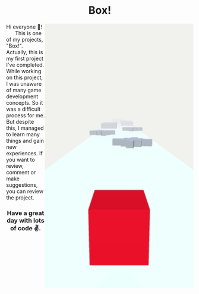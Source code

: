 <h1 align="center">Box!</h1>
<img src="/Gifs/Box.gif" align="right" width="400">
Hi everyone 👋! <br/>
&nbsp;&nbsp;&nbsp;&nbsp;&nbsp; This is one of my projects, "Box!". Actually, this is my first project I've completed. While working on this project, I was unaware of many game development concepts. So it was a difficult process for me. But despite this, I managed to learn many things and gain new experiences. If you want to review, comment or make suggestions, you can review the project.<br/>


<h3 align="center">Have a great day with lots of code ✌.</h3>
